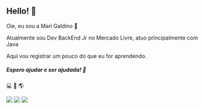 ## Hello! 👋
Oie, eu sou a Mari Galdino 👸

Atualmente sou Dev BackEnd Jr no Mercado Livre, atuo principalmente com Java

Aqui vou registrar um pouco do que eu for aprendendo.

##### Espero ajudar e ser ajudada! 🤝
 💻 🧠 🌎 


<div>
  <a href = "mailto: marianagaldino1@gmail.com"><img src="https://img.shields.io/badge/-Gmail-%23EA4335?style=for-the-badge&logo=gmail&logoColor=white" target="_blank"></a>
  <a href="https://www.linkedin.com/in/mariana-galdino-vieira-580864112/" target="_blank"><img src="https://img.shields.io/badge/-LinkedIn-%230077B5?style=for-the-badge&logo=linkedin&logoColor=white" target="_blank"></a>
 <a href="https://www.instagram.com/mariana_galdinov/?hl=pt-br" target="_blank"><img src="https://img.shields.io/badge/-Instagram-%23E4405F?style=for-the-badge&logo=instagram&logoColor=white" target="_blank"></a>
</div>
